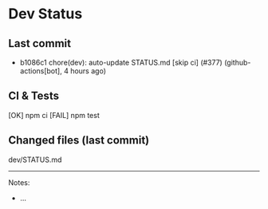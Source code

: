 # Dev Status

## Last commit
- b1086c1 chore(dev): auto-update STATUS.md [skip ci] (#377) (github-actions[bot], 4 hours ago)
## CI & Tests
[OK] npm ci
[FAIL] npm test

## Changed files (last commit)
dev/STATUS.md

---
Notes:
- ...
